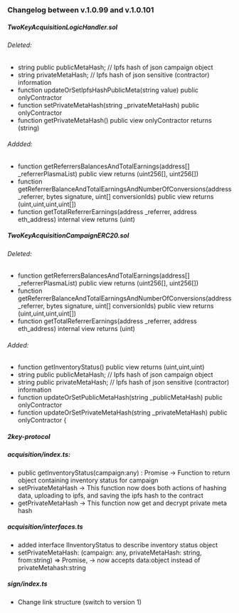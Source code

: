 ### Changelog between v.1.0.99 and v.1.0.101

##### TwoKeyAcquisitionLogicHandler.sol

###### Deleted:
* string public publicMetaHash; // Ipfs hash of json campaign object
* string privateMetaHash; // Ipfs hash of json sensitive (contractor) information
* function updateOrSetIpfsHashPublicMeta(string value) public onlyContractor
* function setPrivateMetaHash(string _privateMetaHash) public onlyContractor
* function getPrivateMetaHash() public view onlyContractor returns (string)


###### Addded:
* function getReferrersBalancesAndTotalEarnings(address[] _referrerPlasmaList) public view returns (uint256[], uint256[])
* function getReferrerBalanceAndTotalEarningsAndNumberOfConversions(address _referrer, bytes signature, uint[] conversionIds) public view returns (uint,uint,uint,uint[])
* function getTotalReferrerEarnings(address _referrer, address eth_address) internal view returns (uint)




##### TwoKeyAcquisitionCampaignERC20.sol

###### Deleted:
* function getReferrersBalancesAndTotalEarnings(address[] _referrerPlasmaList) public view returns (uint256[], uint256[])
* function getReferrerBalanceAndTotalEarningsAndNumberOfConversions(address _referrer, bytes signature, uint[] conversionIds) public view returns (uint,uint,uint,uint[])
* function getTotalReferrerEarnings(address _referrer, address eth_address) internal view returns (uint)

###### Added:
* function getInventoryStatus() public view returns (uint,uint,uint)
* string public publicMetaHash; // Ipfs hash of json campaign object
* string public privateMetaHash; // Ipfs hash of json sensitive (contractor) information
* function updateOrSetPublicMetaHash(string _publicMetaHash) public onlyContractor
* function updateOrSetPrivateMetaHash(string _privateMetaHash) public onlyContractor {


##### 2key-protocol

##### acquisition/index.ts:

* public getInventoryStatus(campaign:any) : Promise<IInventoryStatus> -> Function to return object containing inventory status for campaign
* setPrivateMetaHash -> This function now does both actions of hashing data, uploading to ipfs, and saving the ipfs hash to the contract
* getPrivateMetaHash -> This function now get and decrypt private meta hash

##### acquisition/interfaces.ts
* added interface IInventoryStatus to describe inventory status object
* setPrivateMetaHash: (campaign: any, privateMetaHash: string, from:string) => Promise<string>, -> now accepts data:object instead of privateMetahash:string

##### sign/index.ts
* Change link structure (switch to version 1)
